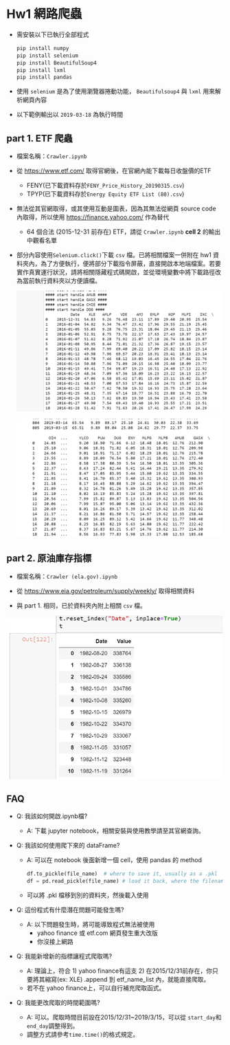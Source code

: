 # Hw1 網路爬蟲


- 需安裝以下已執行全部程式

  ```makefile
  pip install numpy
  pip install selenium
  pip install BeautifulSoup4
  pip install lxml
  pip install pandas
  ```

- 使用 `selenium` 是為了使用瀏覽器捲動功能， `Beautifulsoup4` 與 `lxml` 用來解析網頁內容

- 以下範例輸出以 `2019-03-18` 為執行時間

## part 1. ETF 爬蟲

- 檔案名稱：`Crawler.ipynb`

- 從 <https://www.etf.com/> 取得官網後，在官網內能下載每日收盤價的ETF

  - FENY(已下載資料存於`FENY_Price_History_20190315.csv`)
  - TPYP(已下載資料存於`Energy Equity ETF List (80).csv`)

- 無法從其官網取得，或其使用互動是圖表，因為其無法從網頁 source code 內取得，所以使用 <https://finance.yahoo.com/> 作為替代

  - 64 個合法 (2015-12-31 前存在) ETF，請從 `Crawler.ipynb` **cell 2** 的輸出中觀看名單

- 部分內容使用`Selenium.click()`下載 `csv` 檔。已將相關檔案一併附在 hw1 資料夾內，為了方便執行，便將部分下載指令屏蔽，直接開啟本地端檔案。若要實作真實運行狀況，請將相關隱藏程式碼開啟，並從環境變數中將下載路徑改為當前執行資料夾以方便讀檔。

  ![image2.png](image1.png)

  ![image2.png](image2.png)

## part 2. 原油庫存指標

- 檔案名稱：`Crawler (ela.gov).ipynb`

- 從 <https://www.eia.gov/petroleum/supply/weekly/> 取得相關資料
- 與 part 1. 相同，已於資料夾內附上相關 `csv` 檔。

![image3.png](image3.png)

## FAQ

- Q: 我該如何開啟.ipynb檔?

  - A: 下載 jupyter notebook，相關安裝與使用教學請至其官網查詢。

- Q: 我該如何使用爬下來的 dataFrame?

  - A: 可以在 notebook 後面新增一個 cell，使用 pandas 的 method

    ``` python
    df.to_pickle(file_name)  # where to save it, usually as a .pkl
    df = pd.read_pickle(file_name) # load it back, where the filename you save previously 
    ```

  - 可以將 .pkl 檔移到別的資料夾，然後載入使用

- Q: 這份程式有什麼潛在問題可能發生嗎?
  - A: 以下問題發生時，將可能導致程式無法被使用
    - yahoo finance 或 etf.com 網頁發生重大改版
    - 你沒接上網路
- Q: 我能新增新的指標讓程式爬取嗎?
  - A: 理論上，符合 1) yahoo finance有這支 2) 在2015/12/31前存在，你只要將其縮寫(ex: XLE) .append 到 etf_name_list 內，就能直接爬取。
  - 若不在 yahoo finance上，可以自行補充爬取函式。
- Q: 我能更改爬取的時間範圍嗎?
  - A: 可以。爬取時間目前設在2015/12/31~2019/3/15，可以從 `start_day`和`end_day`調整得到。
  - 調整方式請參考`time.time()`的格式規定。